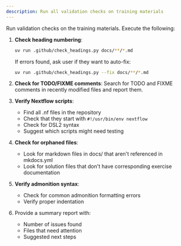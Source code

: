 ```yaml
---
description: Run all validation checks on training materials
---
```


Run validation checks on the training materials. Execute the following:

1. **Check heading numbering**:
   ```bash
   uv run .github/check_headings.py docs/**/*.md
   ```
   If errors found, ask user if they want to auto-fix:
   ```bash
   uv run .github/check_headings.py --fix docs/**/*.md
   ```

2. **Check for TODO/FIXME comments**:
   Search for TODO and FIXME comments in recently modified files and report them.

3. **Verify Nextflow scripts**:
   - Find all .nf files in the repository
   - Check that they start with `#!/usr/bin/env nextflow`
   - Check for DSL2 syntax
   - Suggest which scripts might need testing

4. **Check for orphaned files**:
   - Look for markdown files in docs/ that aren't referenced in mkdocs.yml
   - Look for solution files that don't have corresponding exercise documentation

5. **Verify admonition syntax**:
   - Check for common admonition formatting errors
   - Verify proper indentation

6. Provide a summary report with:
   - Number of issues found
   - Files that need attention
   - Suggested next steps
